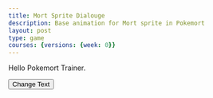 ```yaml
---
title: Mort Sprite Dialouge
description: Base animation for Mort sprite in Pokemort
layout: post
type: game
courses: {versions: {week: 0}}
---
```



<!DOCTYPE html>
<html>
<head>
  <link rel="stylesheet" type="text/css" href="styles.css">
</head>
<body>
  <p id="textElement">Hello Pokemort Trainer.</p>
  <button id="changeTextButton">Change Text</button>

  <script src="script.js"></script>
</body>
</html>


<script>
document.addEventListener("DOMContentLoaded", function () {
  const changeTextButton = document.getElementById("changeTextButton");
  const textElement = document.getElementById("textElement");

  changeTextButton.addEventListener("click", function () {
    textElement.innerText = "How are you Today";
  });
});
<script/>